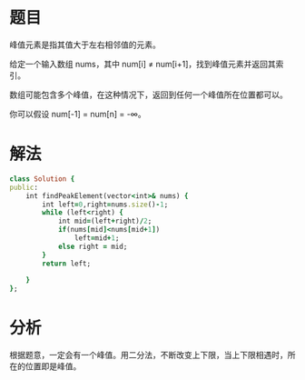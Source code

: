 # 题目
峰值元素是指其值大于左右相邻值的元素。

给定一个输入数组 nums，其中 num[i] ≠ num[i+1]，找到峰值元素并返回其索引。

数组可能包含多个峰值，在这种情况下，返回到任何一个峰值所在位置都可以。

你可以假设 num[-1] = num[n] = -∞。
# 解法
```ruby
class Solution {
public:
    int findPeakElement(vector<int>& nums) {  
        int left=0,right=nums.size()-1;  
        while (left<right) {  
            int mid=(left+right)/2;  
            if(nums[mid]<nums[mid+1])
                left=mid+1;  
            else right = mid;  
        }  
        return left;    
        
    }
};
```
# 分析
根据题意，一定会有一个峰值。用二分法，不断改变上下限，当上下限相遇时，所在的位置即是峰值。
